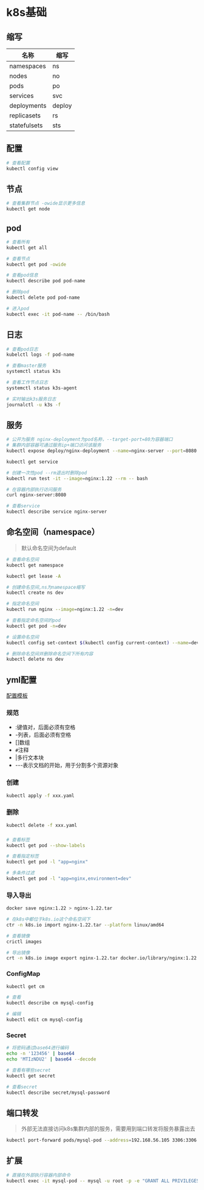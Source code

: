 # k8s基础



## 缩写

| 名称         | 缩写   |
| ------------ | ------ |
| namespaces   | ns     |
| nodes        | no     |
| pods         | po     |
| services     | svc    |
| deployments  | deploy |
| replicasets  | rs     |
| statefulsets | sts    |



## 配置

```sh
# 查看配置
kubectl config view
```



## 节点

```sh
# 查看集群节点 -owide显示更多信息
kubectl get node
```



## pod

```sh
# 查看所有
kubectl get all

# 查看节点
kubectl get pod -owide

# 查看pod信息
kubectl describe pod pod-name

# 删除pod
kubectl delete pod pod-name

# 进入pod
kubectl exec -it pod-name -- /bin/bash
```



## 日志

```sh
# 查看pod日志
kubelctl logs -f pod-name

# 查看master服务
systemctl status k3s 

# 查看工作节点日志
systemctl status k3s-agent

# 实时输出k3s服务日志
journalctl -u k3s -f
```



## 服务 

```sh
# 公开为服务 nginx-deployment为pod名称，--target-port=80为容器端口
# 集群内部容器可通过服务ip+端口访问该服务
kubectl expose deploy/nginx-deployment --name=nginx-server --port=8080 --target-port=80

kubectl get service

# 创建一次性pod --rm退出时删除pod
kubectl run test -it --image=nginx:1.22 --rm -- bash

# 在容器内部执行访问服务
curl nginx-server:8080

# 查看service
kubectl describe service nginx-server
```

## 

## 命名空间（namespace）

> 默认命名空间为default

```sh
# 查看命名空间
kubectl get namespace

kubectl get lease -A

# 创建命名空间,ns为namespace缩写
kubectl create ns dev

# 指定命名空间
kubectl run nginx --image=nginx:1.22 -n=dev

# 查看指定命名空间的pod
kubectl get pod -n=dev

# 设置命名空间
kubectl config set-context $(kubectl config current-context) --name=dev

# 删除命名空间并删除命名空间下所有内容
kubectl delete ns dev
```



## yml配置

[配置模板](https://kubernetes.io/zh-cn/docs/concepts/workloads/pods/)

### 规范

* :键值对，后面必须有空格
* -列表，后面必须有空格
* []数组
* `#`注释
* |多行文本块
* ---表示文档的开始，用于分割多个资源对象

### 创建

```sh
kubectl apply -f xxx.yaml
```

### 删除

```sh
kubectl delete -f xxx.yaml
```

### 

```sh
# 查看标签
kubectl get pod --show-labels

# 查看指定标签
kubectl get pod -l "app=nginx"

# 多条件过滤
kubectl get pod -l "app=nginx,environment=dev"
```

### 导入导出

```sh
docker save nginx:1.22 > nginx-1.22.tar

# 在k8s中都位于k8s.io这个命名空间下
ctr -n k8s.io import nginx-1.22.tar --platform linux/amd64

# 查看镜像
crictl images

# 导出镜像
crt -n k8s.io image export nginx-1.22.tar docker.io/library/nginx:1.22 --platform linux/amd64
```

### ConfigMap

```sh
kubectl get cm

# 查看
kubectl describe cm mysql-config

# 编辑
kubectl edit cm mysql-config
```

### Secret

```sh
# 将密码通过base64进行编码
echo -n '123456' | base64
echo 'MTIzNDU2' | base64 --decode

# 查看有哪些secret
kubectl get secret

# 查看secret
kubectl describe secret/mysql-password
```

## 端口转发

> 外部无法直接访问k8s集群内部的服务，需要用到端口转发将服务暴露出去

```sh
kubectl port-forward pods/mysql-pod --address=192.168.56.105 3306:3306
```

## 扩展

```sh
# 直接在外部执行容器内部命令
kubectl exec -it mysql-pod -- mysql -u root -p -e "GRANT ALL PRIVILEGES ON *.* TO 'root'@'%' IDENTIFIED BY '123456' WITH GRANT OPTION; FLUSH PRIVILEGES;"
```

